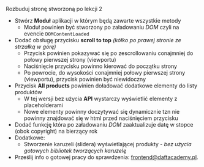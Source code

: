 Rozbuduj stronę stworzoną po lekcji 2

* Stwórz **Moduł** aplikacji w którym będą zawarte wszystkie metody
  * Moduł powinien być stworzony po załadowaniu *DOM* czyli na evencie `DOMContentLoaded`
* Dodać obsługę przycisku **scroll to top** *(kółko po prawej stronie ze strzałką w górę)*
  * Przycisk powinien pokazywać się po zescrollowaniu conajmniej do połowy pierwszej strony (viewportu)
  * Naciśnięcie przycisku powinno kierować do początku strony
  * Po powrocie, do wysokości conajmniej połowy pierwszej strony (viewportu), przycisk powinien być niewidoczny
* Przycisk **All products** powinien doładować dodatkowe elementy do listy produktów
  * W tej wersji bez użycia **API** wystarczy wyświetlić elementy z placeholderami
  * Nowe elementy powinny doczytywać się dynamicznie tzn nie powinny znajdować się w html przed naciśnięciem przycisku
* Dodać funkcję która po załadowaniu *DOM* zaaktualizuje datę w stopce (obok copyright) na bierzący rok
* Dodatkowe:
  * Stworzenie karuzeli (slidera) wyświetlającej produkty - *bez użycia gotowych bibliotek tworzących karuzelę*
* Prześlij info o gotowej pracy do sprawdzenia: [frontend@daftacademy.pl](mailto:frontend@daftacademy.pl).
